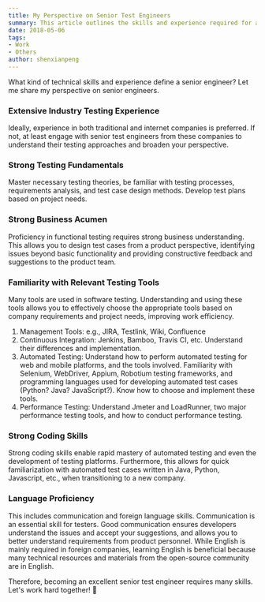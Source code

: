 ```yaml
---
title: My Perspective on Senior Test Engineers
summary: This article outlines the skills and experience required for a senior test engineer, including testing theories, business acumen, tool proficiency, and coding abilities, helping readers understand how to become an excellent senior test engineer.
date: 2018-05-06
tags:
- Work
- Others
author: shenxianpeng
---
```


What kind of technical skills and experience define a senior engineer? Let me share my perspective on senior engineers.

### Extensive Industry Testing Experience

Ideally, experience in both traditional and internet companies is preferred.  If not, at least engage with senior test engineers from these companies to understand their testing approaches and broaden your perspective.


### Strong Testing Fundamentals

Master necessary testing theories, be familiar with testing processes, requirements analysis, and test case design methods.  Develop test plans based on project needs.

### Strong Business Acumen

Proficiency in functional testing requires strong business understanding.  This allows you to design test cases from a product perspective, identifying issues beyond basic functionality and providing constructive feedback and suggestions to the product team.

### Familiarity with Relevant Testing Tools

Many tools are used in software testing.  Understanding and using these tools allows you to effectively choose the appropriate tools based on company requirements and project needs, improving work efficiency.

1. Management Tools:  e.g., JIRA, Testlink, Wiki, Confluence
2. Continuous Integration: Jenkins, Bamboo, Travis CI, etc. Understand their differences and implementation.
3. Automated Testing: Understand how to perform automated testing for web and mobile platforms, and the tools involved.  Familiarity with Selenium, WebDriver, Appium, Robotium testing frameworks, and programming languages used for developing automated test cases (Python? Java? JavaScript?).  Know how to choose and implement these tools.
4. Performance Testing:  Understand Jmeter and LoadRunner, two major performance testing tools, and how to conduct performance testing.

### Strong Coding Skills

Strong coding skills enable rapid mastery of automated testing and even the development of testing platforms.  Furthermore, this allows for quick familiarization with automated test cases written in Java, Python, Javascript, etc., when transitioning to a new company.

### Language Proficiency

This includes communication and foreign language skills. Communication is an essential skill for testers.  Good communication ensures developers understand the issues and accept your suggestions, and allows you to better understand requirements from product personnel. While English is mainly required in foreign companies,  learning English is beneficial because many technical resources and materials from the open-source community are in English.

Therefore, becoming an excellent senior test engineer requires many skills. Let's work hard together! 💪